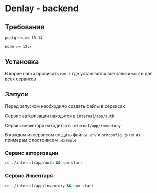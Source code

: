 # Denlay - backend

## Требования

```text
postgres >= 10.14

node >= 12.x
```

## Установка

В корне папки прописать `npm i` где установятся все зависимости для всех сервисов

## Запуск

Перед запуском необходимо создать файлы в сервисах

Сервис авторизации находится в `internal/app/auth`

Сервис инвентаря находится в `internal/app/inventory`

В каждом из сервисом создать файлы `.env` и `ormconfig.js` по их примерам с постфиксом `.example`

### Сервис авторизации

```bash
cd ./internal/app/auth && npm start
```

### Сервис Инвентаря

```bash
cd ./internal/app/inventory && npm start
```
